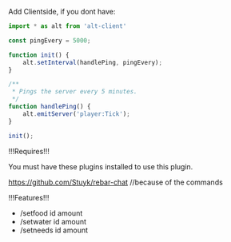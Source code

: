 Add Clientside, if you dont have:

```ts
import * as alt from 'alt-client'

const pingEvery = 5000;

function init() {
    alt.setInterval(handlePing, pingEvery);
}

/**
 * Pings the server every 5 minutes.
 */
function handlePing() {
    alt.emitServer('player:Tick');
}

init();
```


!!!Requires!!!

You must have these plugins installed to use this plugin.

https://github.com/Stuyk/rebar-chat      //because of the commands

!!!Features!!!

- /setfood id amount
- /setwater id amount
- /setneeds id amount
